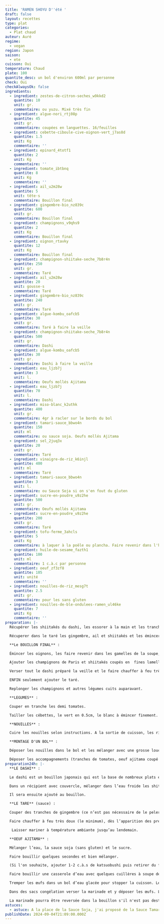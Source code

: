 ```yaml
---
title: 'RAMEN SHOYU D''été '
draft: false
layout: recettes
type: plat
categories:
  - Plat chaud
auteur: Auré
regime:
  - vegan
region: Japon
saison:
  - ete
cuisson: Oui
temperature: Chaud
plate: 100
quantite_desc: un bol d'environ 600ml par personne
check: Oui
checkAlwaysOk: false
ingredients:
  - ingredient: zestes-de-citron-seches_w9kkd2
    quantite: 10
    unit: gr.
    commentaire: ou yuzu. Mixé très fin
  - ingredient: algue-nori_rtj08p
    quantite: 45
    unit: gr.
    commentaire: coupées en languettes. 16/feuilles
  - ingredient: cebette-ciboule-cive-oignon-vert_j7as8d
    quantite: 1.5
    unit: Kg
    commentaire: ''
  - ingredient: epinard_4totf1
    quantite: 2
    unit: Kg
    commentaire: ''
  - ingredient: tomate_ibtbnq
    quantite: 8
    unit: Kg
    commentaire: ''
  - ingredient: ail_u2m28w
    quantite: 5
    unit: tête·s
    commentaire: Bouillon final
  - ingredient: gingembre-bio_nz839c
    quantite: 600
    unit: gr.
    commentaire: Bouillon final
  - ingredient: champignons_v9qhs9
    quantite: 2
    unit: Kg
    commentaire: Bouillon final
  - ingredient: oignon_rtavky
    quantite: 12
    unit: Kg
    commentaire: Bouillon final
  - ingredient: champignon-shiitake-seche_7b8r4n
    quantite: 250
    unit: gr.
    commentaire: Taré
  - ingredient: ail_u2m28w
    quantite: 20
    unit: gousse·s
    commentaire: Taré
  - ingredient: gingembre-bio_nz839c
    quantite: 240
    unit: gr.
    commentaire: Taré
  - ingredient: algue-kombu_oafcb5
    quantite: 30
    unit: gr.
    commentaire: Taré à faire la veille
  - ingredient: champignon-shiitake-seche_7b8r4n
    quantite: 500
    unit: gr.
    commentaire: Dashi
  - ingredient: algue-kombu_oafcb5
    quantite: 30
    unit: gr.
    commentaire: Dashi à faire la veille
  - ingredient: eau_ljzb7j
    quantite: 3
    unit: l.
    commentaire: Oeufs mollés Ajitama
  - ingredient: eau_ljzb7j
    quantite: 70
    unit: l.
    commentaire: Dashi
  - ingredient: miso-blanc_k2uthk
    quantite: 400
    unit: gr.
    commentaire: 4gr à racler sur le bords du bol
  - ingredient: tamari-sauce_bbwo4n
    quantite: 150
    unit: ml
    commentaire: ou sauce soja. Oeufs mollés Ajitama
  - ingredient: sel_2juq3x
    quantite: 20
    unit: gr.
    commentaire: Taré
  - ingredient: vinaigre-de-riz_k6injl
    quantite: 400
    unit: ml
    commentaire: Taré
  - ingredient: tamari-sauce_bbwo4n
    quantite: 3
    unit: l.
    commentaire: ou Sauce Soja si on s'en fout du gluten
  - ingredient: sucre-en-poudre_u9z2he
    quantite: 500
    unit: gr.
    commentaire: Oeufs mollés Ajitama
  - ingredient: sucre-en-poudre_u9z2he
    quantite: 200
    unit: gr.
    commentaire: Taré
  - ingredient: tofu-ferme_3ahcls
    quantite: 5
    unit: Kg
    commentaire: à laquer à la poêle ou plancha. Faire revenir dans l'huile puis déglacer à la sauce soja.
  - ingredient: huile-de-sesame_fazth1
    quantite: 100
    unit: ml
    commentaire: 1 c.à.c par personne
  - ingredient: oeuf_zf3zf8
    quantite: 105
    unit: unité
    commentaire: ''
  - ingredient: nouilles-de-riz_mesg7t
    quantite: 2.5
    unit: gr.
    commentaire: pour les sans gluten
  - ingredient: nouilles-de-ble-ondulees-ramen_ul46ke
    quantite: 7
    unit: Kg
    commentaire: ''
preparation: |-
  Récupérer les shiitakés du dashi, les essorer à la main et les trancher assez finement.

  Récuperer dans le taré les gingembre, ail et shiitakés et les émincer finement. Séparer les champignons du mélange gingembre et ail.

  **Le BOUILLON FINAL** :

  Émincer les oignons, les faire revenir dans les gamelles de la soupe, déglacer à la sauce soja (sans gluten) puis légèrement caraméliser avec du sucre.

  Ajouter les champignons de Paris et shiitakés coupés en  fines lamelles, puis l’ail et le gingembre hachés + ceux des taré et dashi.

  Verser tout le dashi préparé la veille et le faire chauffer à feu très doux. Avant l’ébullition (vers 80°C). Laisser cuire à feu doux encore 1 à 2h à découvert.

  ENFIN seulement ajouter le taré.

  Replonger les champignons et autres légumes cuits auparavant.

  **LEGUMES** :

  Couper en tranche les demi tomates.

  Tailler les cébettes, le vert en 0.5cm, le blanc à émincer finement.

  **NOUILLES** :

  Cuire les nouilles selon instructions. A la sortie de cuisson, les rincer à l'eau afin qu'elles collent moins. Ne pas hésiter à les rincer à nouveau avant d'être servies. Il ne faut pas qu'elles collent.

  **MONTAGE D'UN BOL** :

  Déposer les nouilles dans le bol et les mélanger avec une grosse louche de bouillon + la cuillère d’huile de sésame. Relever les nouilles et les replacer au centre du bouillon.

  Déposer les accompagnements (tranches de tomates, oeuf ajitama coupé en deux, cube de tofu, cébettes, les carré d'algue nori sur le coté comme un jeu de cartes), saupoudrer la poudre de citron yuzu, enfin racler une cuillère de miso sur le bord du bol !!! YUMMI YUMMI !!
preparation24h: |-
  **LE DASHI** :

  Le dashi est un bouillon japonais qui est la base de nombreux plats et est indispensable pour donner à vos plats ce goût japonais authentique.

  Dans un récipient avec couvercle, mélanger dans l’eau froide les shitaké et le kombu. Laisser reposer au moins 4h, de préférence 12 à 24h.

  Il sera ensuite ajouté au bouillon.

  **LE TARE** (sauce) :

  Couper des tranches de gingembre (ce n’est pas nécessaire de le peler s'il est bio). Dans une casserole, ajouter tous les ingrédients du taré et mélanger.

  Faire chauffer à feu très doux (le minimum), dès l’apparition des premières petite bulles signe d’un début d’ébullition.

   Laisser mariner à température ambiante jusqu’au lendemain.

  **OEUF AJITAMA** :

  Mélanger l’eau, la sauce soja (sans gluten) et le sucre.

  Faire bouillir quelques secondes et bien mélanger.

  (Si l'on souhaite, ajouter 1-2 c.à.s de katsuobushi puis retirer du feu et laisser redescendre à température ambiante.)

  Faire bouillir une casserole d’eau avec quelques cuillères à soupe de vinaigre. Ajouter les œufs (qui sortent du frigo) et les cuire 6 minutes.

  Tremper les œufs dans un bol d’eau glacée pour stopper la cuisson. Les laisser bien bien refroidir puis les peler. Plus ils seront froids, plus sera facile l'écaillage.

  Dans des sacs congélation verser la marinade et y déposer les œufs. Laisser mariner 12 à 24 h en retournant les sachets délicatement de temps en temps.

  La marinade pourra être reversée dans la bouillon s'il n'est pas destiné à être végan.
astuces:
  - astuce: A la place de la Sauce Soja, j'ai proposé de la Sauce Tamari pour les histoires de gluten. A la place du Mirin, j'ai proposé  du Vinaigre de Riz + Sucre dans le Taré pour les histoires d'alcool.
publishDate: 2024-09-04T21:09:00.000Z
---
```

